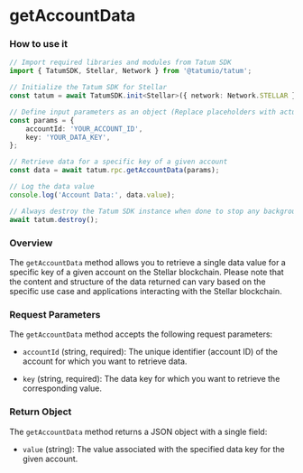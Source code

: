 # getAccountData

### How to use it

```typescript
// Import required libraries and modules from Tatum SDK
import { TatumSDK, Stellar, Network } from '@tatumio/tatum';

// Initialize the Tatum SDK for Stellar
const tatum = await TatumSDK.init<Stellar>({ network: Network.STELLAR });

// Define input parameters as an object (Replace placeholders with actual values and remove redundant)
const params = {
    accountId: 'YOUR_ACCOUNT_ID', 
    key: 'YOUR_DATA_KEY', 
};

// Retrieve data for a specific key of a given account
const data = await tatum.rpc.getAccountData(params);

// Log the data value
console.log('Account Data:', data.value);

// Always destroy the Tatum SDK instance when done to stop any background processes
await tatum.destroy();
```

### Overview

The `getAccountData` method allows you to retrieve a single data value for a specific key of a given account on the Stellar blockchain. Please note that the content and structure of the data returned can vary based on the specific use case and applications interacting with the Stellar blockchain.

### Request Parameters

The `getAccountData` method accepts the following request parameters:

- `accountId` (string, required): 
  The unique identifier (account ID) of the account for which you want to retrieve data.

- `key` (string, required): 
  The data key for which you want to retrieve the corresponding value.

### Return Object

The `getAccountData` method returns a JSON object with a single field:

- `value` (string): 
  The value associated with the specified data key for the given account.